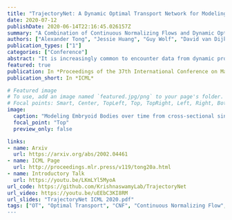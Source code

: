 ```yaml
---
title: "TrajectoryNet: A Dynamic Optimal Transport Network for Modeling Cellular Dynamics"
date: 2020-07-12
publishDate: 2020-06-14T22:16:45.026157Z
summary: "A Combination of Continuous Normalizing Flows and Dynamic Optimal Transport to model the dynamics of cells."
authors: ["Alexander Tong", "Jessie Huang", "Guy Wolf", "David van Dijk", "Smita Krishnaswamy"]
publication_types: ["1"]
categories: ["Conference"]
abstract: "It is increasingly common to encounter data from dynamic processes captured by static crosssectional measurements over time, particularly in biomedical settings. Recent attempts to model individual trajectories from this data use optimal transport to create pairwise matchings between time points. However, these methods cannot model continuous dynamics and non-linear paths that entities can take in these systems. To address this issue, we establish a link between continuous normalizing flows and dynamic optimal transport, that allows us to model the expected paths of points over time. Continuous normalizing flows are generally under constrained, as they are allowed to take an arbitrary path from the source to the target distribution. We present TrajectoryNet, which controls the continuous paths taken between distributions. We show how this is particularly applicable for studying cellular dynamics in data from single-cell RNA sequencing (scRNA-seq) technologies, and that TrajectoryNet improves upon recently proposed static optimal transport-based models that can be used for interpolating cellular distributions."
featured: true
publication: In *Proceedings of the 37th International Conference on Machine Learning*
publication_short: In *ICML*

# Featured image
# To use, add an image named `featured.jpg/png` to your page's folder.
# Focal points: Smart, Center, TopLeft, Top, TopRight, Left, Right, BottomLeft, Bottom, BottomRight.
image:
  caption: "Modeling Embryoid Bodies over time from cross-sectional single-cell RNA sequencing."
  focal_point: "Top"
  preview_only: false

links:
- name: Arxiv
  url: https://arxiv.org/abs/2002.04461
- name: ICML Page
  url: http://proceedings.mlr.press/v119/tong20a.html
- name: Introductory Talk
  url: https://youtu.be/LKmLYl5MyoA
url_code: https://github.com/KrishnaswamyLab/TrajectoryNet
url_video: https://youtu.be/uEEbC3KI8RM
url_slides: "TrajectoryNet ICML 2020.pdf"
tags: ["OT", "Optimal Transport", "CNF", "Continuous Normalizing Flow", NN"]
---
```


